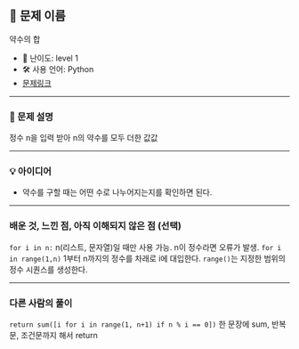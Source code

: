 ## 📘 문제 이름

약수의 합

- 🧩 난이도: level 1
- 🛠 사용 언어: Python
- [문제링크](https://school.programmers.co.kr/learn/courses/30/lessons/12928)

---

### 🧠 문제 설명

정수 n을 입력 받아 n의 약수를 모두 더한 값값

---

### 💡 아이디어

- 약수를 구할 때는 어떤 수로 나누어지는지를 확인하면 된다.

---

### 배운 것, 느낀 점, 아직 이해되지 않은 점 (선택)

`for i in n:` n(리스트, 문자열)일 때만 사용 가능. n이 정수라면 오류가 발생.
`for i in range(1,n)` 1부터 n까지의 정수를 차래로 i에 대입한다. `range()`는 지정한 범위의 정수 시퀀스를 생성한다.

---

### 다른 사람의 풀이

`return sum([i for i in range(1, n+1) if n % i == 0])` 한 문장에 sum, 반복문, 조건문까지 해서 return
